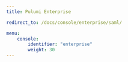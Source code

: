```yaml
---
title: Pulumi Enterprise

redirect_to: /docs/console/enterprise/saml/

menu:
    console:
        identifier: "enterprise"
        weight: 30
---
```

